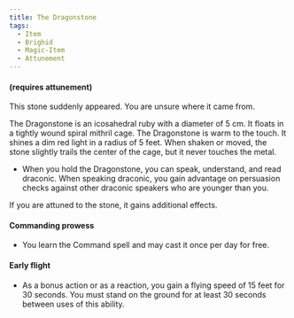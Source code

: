 ```yaml
---
title: The Dragonstone
tags:
  - Item
  - Brighid
  - Magic-Item
  - Attunement
---
```


#### (requires attunement)

This stone suddenly appeared. You are unsure where it came from.

The Dragonstone is an icosahedral ruby with a diameter of 5 cm. It floats in a tightly wound spiral mithril cage. The Dragonstone is warm to the touch. It shines a dim red light in a radius of 5 feet. When shaken or moved, the stone slightly trails the center of the cage, but it never touches the metal.

- When you hold the Dragonstone, you can speak, understand, and read draconic. When speaking draconic, you gain advantage on persuasion checks against other draconic speakers who are younger than you.

If you are attuned to the stone, it gains additional effects.

#### Commanding prowess

- You learn the Command spell and may cast it once per day for free.

#### Early flight

- As a bonus action or as a reaction, you gain a flying speed of 15 feet for 30 seconds. You must stand on the ground for at least 30 seconds between uses of this ability.

